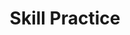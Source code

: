 ---
title: Skill Practice

source:
- title: Common Core Basics
  subject: Social Studies
  chapter: 5
  toc_type: Lesson Review
  toc_number: 5.4
  pages: 202 - 207

questions:
  - number: 1
    text: >
      Jin earns $500 each week from his job. He saves $50 per week in a bank. Within a year he hopes to have enough money to buy a used car. Jin is confident that the value of his money will not fall during the coming year. His decision to save money for a future purchase best illustrates which function of money?
    choice:
      - option: A
        text: medium of exchange
      - option: B
        text: store of value
      - option: C
        text: standard of value
      - option: D
        text: opportunity cost
    answer:
      - option: 
        text: 
  - number: 2
    text: >
      Regina owns a business and needs to borrow $1 million to expand it. At which financial institution will Regina apply for a business loan?
    choice:
      - option: A
        text: savings and loan association
      - option: B
        text: credit union
      - option: C
        text: savings bank
      - option: D
        text: commercial bank
    answer:
      - option: 
        text: 
  - number: 3
    text: >
      FDIC insurance directly protects which group in the US economy?
    choice:
      - option: A
        text: savers
      - option: B
        text: investors
      - option: C
        text: workers
      - option: D
        text: consumers
    answer:
      - option: 
        text: 
        
layout: cc_review
---